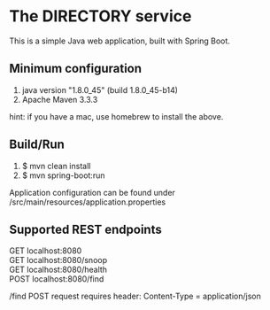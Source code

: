 # The DIRECTORY service

This is a simple Java web application, built with Spring Boot.

## Minimum configuration

1. java version "1.8.0_45" (build 1.8.0_45-b14)
2. Apache Maven 3.3.3

hint: if you have a mac, use homebrew to install the above.

## Build/Run

1. $ mvn clean install
2. $ mvn spring-boot:run

Application configuration can be found under /src/main/resources/application.properties

## Supported REST endpoints

GET localhost:8080</br>
GET localhost:8080/snoop</br>
GET localhost:8080/health</br>
POST localhost:8080/find</br>

/find POST request requires header: Content-Type = application/json






